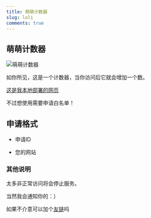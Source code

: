 ```yaml
---
title: 萌萌计数器
slug: loli
comments: true
---
```

## 萌萌计数器
![萌萌计数器](https://loli.sakurasen.cn/@sakurasen.cn?name=sakurasen.cn&theme=gelbooru&padding=8&offset=0&align=top&scale=1&pixelated=1&darkmode=auto)

如你所见，这是一个计数器，当你访问后它就会增加一个数。

[这是我本地部署的网页](https://loli.sakurasen.cn)

不过想使用需要申请白名单！

## 申请格式

- 申请ID

- 您的网站

### 其他说明

太多非正常访问将会停止服务。

当然我会通知你的：）

如果不介意可以加个[友链](https://blog.sakurasen.cn/friendslink/)吗
